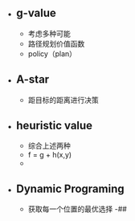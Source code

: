 
- ## g-value
	- 考虑多种可能
	- 路径规划价值函数
	- policy（plan）
- ## A-star
	- 距目标的距离进行决策
- ## heuristic value
	- 综合上述两种
	- f = g + h(x,y)
	- 
- ## Dynamic Programing
	- 获取每一个位置的最优选择
-##  
<!--stackedit_data:
eyJoaXN0b3J5IjpbOTYyOTcwNzI5LDcyNzE0NjQ1NCwxNDc1OT
cyMTMyLC0yMDg4NzQ2NjEyXX0=
-->